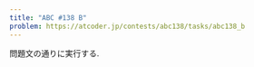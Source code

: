 ```yaml
---
title: "ABC #138 B"
problem: https://atcoder.jp/contests/abc138/tasks/abc138_b
---
```

問題文の通りに実行する.
